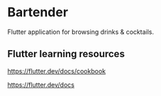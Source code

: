 # Bartender

Flutter application for browsing drinks & cocktails.

## Flutter learning resources

https://flutter.dev/docs/cookbook

https://flutter.dev/docs
